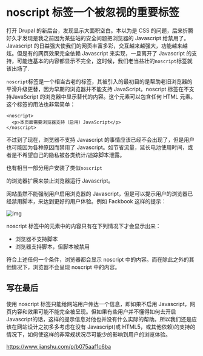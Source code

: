 # noscript 标签一个被忽视的重要标签

打开 Drupal 的新后台，发现显示大面积空白。本以为是 CSS 的问题，后来折腾好久才发现是我之前因为某些站的安全问题把浏览器的 Javascript 给禁用了。Javascript 的日益强大使我们的网页丰富多彩，交互越来越强大，功能越来越炫。但是有的网页效果完全依赖 Javascript 来实现，一旦离开了 Javascript 的支持，可能连基本的内容都显示不完全，这时候，我们老当益壮的`noscript`标签就该出场了.

`noscript`标签是一个相当古老的标签，其被引入的最初目的是帮助老旧浏览器的平滑升级更替，因为早期的浏览器并不能支持 JavaScript。noscript 标签在不支持JavaScript 的浏览器中显示替代的内容。这个元素可以包含任何 HTML 元素。这个标签的用法也非常简单：

```
<noscript>
  <p>本页面需要浏览器支持（启用）JavaScript</p>
</noscript>
```

不过到了现在，浏览器不支持 Javascript 的事情应该已经不会出现了，但是用户也可能因为各种原因而禁用了 Javascript。如节省流量，延长电池使用时间，或者是不希望自己的隐私被各类统计/追踪脚本泄露。

也有相当一部分用户安装了类似`noscript`

的浏览器扩展来禁止浏览器运行 Javascript。

网站虽然不能强制用户启用浏览器的 Javascript，但是可以提示用户的浏览器已经禁用脚本，来达到更好的用户体验。例如 Fackbook 这样的提示：

![img](/var/folders/f1/bv046xq17hb29l881ch_5db80000gn/T/abnerworks.Typora/image-20180923104837521.png)

noscript 标签中的元素中的内容只有在下列情况下才会显示出来：

- 浏览器不支持脚本
- 浏览器支持脚本，但脚本被禁用

符合上述任何一个条件，浏览器都会显示 noscript 中的内容。而在除此之外的其他情况下，浏览器不会呈现 noscript 中的内容。

## 写在最后

使用 noscript 标签只能给网站用户传达一个信息，即如果不启用 Javascript，网页内容和效果可能不能完全被呈现。但如果有些用户并不懂得如何去开启 Javascript的话，这样的提示信息对他也并没有什么实际的帮助。所以我们还是应该在网站设计之初多多考虑在没有 Javascript(或 HTML5，或其他依赖)的支持的情况下，如何使这样的非常规状况尽可能少的影响到用户的浏览体验。





https://www.jianshu.com/p/b075aaf1c6ba